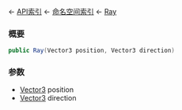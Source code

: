 ← [API索引](Api-Index) ← [命名空间索引](Namespace-Index) ← [Ray](VRageMath.Ray)

### 概要

```csharp
public Ray(Vector3 position, Vector3 direction)
```

### 参数

* [Vector3](VRageMath.Vector3) position
* [Vector3](VRageMath.Vector3) direction

